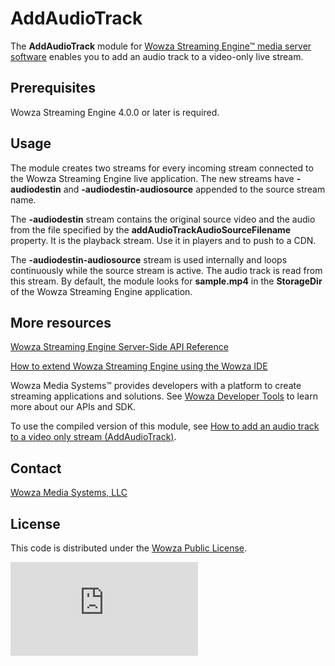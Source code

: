 # AddAudioTrack
The **AddAudioTrack** module for [Wowza Streaming Engine™ media server software](https://www.wowza.com/products/streaming-engine) enables you to add an audio track to a video-only live stream.

## Prerequisites
Wowza Streaming Engine 4.0.0 or later is required.

## Usage
The module creates two streams for every incoming stream connected to the Wowza Streaming Engine live application. The new streams have **-audiodestin** and **-audiodestin-audiosource** appended to the source stream name.

The **-audiodestin** stream contains the original source video and the audio from the file specified by the **addAudioTrackAudioSourceFilename** property. It is the playback stream. Use it in players and to push to a CDN. 

The **-audiodestin-audiosource** stream is used internally and loops continuously while the source stream is active. The audio track is read from this stream. By default, the module looks for **sample.mp4** in the **StorageDir** of the Wowza Streaming Engine application.

## More resources
[Wowza Streaming Engine Server-Side API Reference](https://www.wowza.com/resources/WowzaStreamingEngine_ServerSideAPI.pdf)

[How to extend Wowza Streaming Engine using the Wowza IDE](https://www.wowza.com/forums/content.php?759-How-to-extend-Wowza-Streaming-Engine-using-the-Wowza-IDE)

Wowza Media Systems™ provides developers with a platform to create streaming applications and solutions. See [Wowza Developer Tools](https://www.wowza.com/resources/developers) to learn more about our APIs and SDK.

To use the compiled version of this module, see [How to add an audio track to a video only stream (AddAudioTrack)](https://www.wowza.com/forums/content.php?590-How-to-add-an-audio-track-to-a-video-only-stream-%28ModuleAddAudioTrack%29).

## Contact
[Wowza Media Systems, LLC](https://www.wowza.com/contact)

## License
This code is distributed under the [Wowza Public License](https://github.com/WowzaMediaSystems/wse-plugin-addaudiotrack/blob/master/LICENSE.txt).

![alt tag](http://wowzalogs.com/stats/githubimage.php?plugin=wse-plugin-addaudiotrack)
